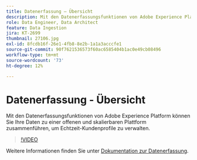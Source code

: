 ```yaml
---
title: Datenerfassung – Übersicht
description: Mit den Datenerfassungsfunktionen von Adobe Experience Platform können Sie Ihre Daten zu einer offenen und skalierbaren Plattform zusammenführen, um ein einheitliches Profil zu verwalten.
role: Data Engineer, Data Architect
feature: Data Ingestion
jira: KT-2699
thumbnail: 27106.jpg
exl-id: 8fcdb16f-26e1-4fb8-8e2b-1a1a3acccfe1
source-git-commit: 90f7621536573f60ac6585404b1ac0e49cb08496
workflow-type: tm+mt
source-wordcount: '73'
ht-degree: 12%

---
```


# Datenerfassung - Übersicht

Mit den Datenerfassungsfunktionen von Adobe Experience Platform können Sie Ihre Daten zu einer offenen und skalierbaren Plattform zusammenführen, um Echtzeit-Kundenprofile zu verwalten.

>[!VIDEO](https://video.tv.adobe.com/v/27106?quality=12&learn=on)

Weitere Informationen finden Sie unter [Dokumentation zur Datenerfassung](https://experienceleague.adobe.com/docs/experience-platform/ingestion/home.html?lang=de).

